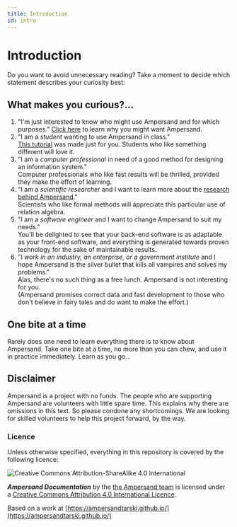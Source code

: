 ```yaml
---
title: Introduction
id: intro
---
```


# Introduction

Do you want to avoid unnecessary reading? Take a moment to decide which statement describes your curiosity best:

## What makes you curious?...

1. "I'm just interested to know who might use Ampersand and for which purposes."
   [Click here](./landingpage/1-interested-visitor.md#whyAmpersand) to learn why you might want Ampersand.
2. "I am a _student_ wanting to use Ampersand in class."\
   [This tutorial](tutorial-rap4) was made just for you. Students who like something different will love it.
3. "I am a _computer professional_ in need of a good method for designing an information system."\
   Computer professionals who like fast results will be thrilled, provided they make the effort of learning.
4. "I am a _scientific researcher_ and I want to learn more about the [research behind Ampersand](research.md)."\
   Scientists who like formal methods will appreciate this particular use of relation algebra.
5. "I am a _software engineer_ and I want to change Ampersand to suit my needs."\
   You'll be delighted to see that your back-end software is as adaptable as your front-end software, and everything is generated towards proven technology for the sake of maintainable results.
6. "I _work in an industry, an enterprise, or a government institute_ and I hope Ampersand is the silver bullet that kills all vampires and solves my problems."\
   Alas, there's no such thing as a free lunch. Ampersand is not interesting for you.\
   (Ampersand promises correct data and fast development to those who don't believe in fairy tales and do want to make the effort.)

## One bite at a time

Rarely does one need to learn everything there is to know about Ampersand. Take one bite at a time, no more than you can chew, and use it in practice immediately. Learn as you go...

## Disclaimer

Ampersand is a project with no funds. The people who are supporting Ampersand are volunteers with little spare time. This explains why there are omissions in this text. So please condone any shortcomings. We are looking for skilled volunteers to help this project forward, by the way.

### Licence

Unless otherwise specified, everything in this repository is covered by the following licence:

![Creative Commons Attribution-ShareAlike 4.0 International](https://licensebuttons.net/l/by-sa/4.0/88x31.png)

_**Ampersand Documentation**_ by the [the Ampersand team](https://github.com/orgs/AmpersandTarski/teams) is licensed under a [Creative Commons Attribution 4.0 International Licence](http://creativecommons.org/licenses/by-sa/4.0/).

Based on a work at [https://ampersandtarski.github.io/](https://ampersandtarski.github.io/)
